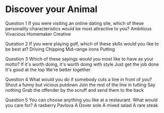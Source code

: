 # Discover your Animal

Question 1
If you were visiting an online dating site, which of these personality characteristics would be most attractive to you?
Ambitious
Vivacious
Homemaker
Creative

Question 2
If you were playing golf, which of these skills would you like to be best at?
Driving
Chipping
Mid-range irons
Putting

Question 3
Which of these sayings would you most like to have as your motto?
If it's worth doing, it's worth doing with style
Just get the job done
It's good at the top
We're better together

Question 4
What would you do if somebody cuts a line in front of you?
Shout a funny but vicious putdown
Join the rest of the line in tutting
Say nothing
Grab the offender by the scruff and send them to the back

Question 5
You can choose anything you like at a restaurant. What would you care for?
A rasberry Pavlova
A Dover sole
A mixed salad
A rare steak
